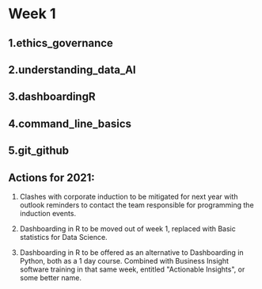 # Week 1

## 1.ethics_governance

## 2.understanding_data_AI

## 3.dashboardingR

## 4.command_line_basics

## 5.git_github 

## Actions for 2021:

1. Clashes with corporate induction to be mitigated for next year with outlook reminders to contact the team responsible for programming the induction events.  

2. Dashboarding in R to be moved out of week 1, replaced with Basic statistics for Data Science.  

3. Dashboarding in R to be offered as an alternative to Dashboarding in Python, both as a 1 day course. Combined with Business Insight software training in that same week, entitled "Actionable Insights", or some better name.